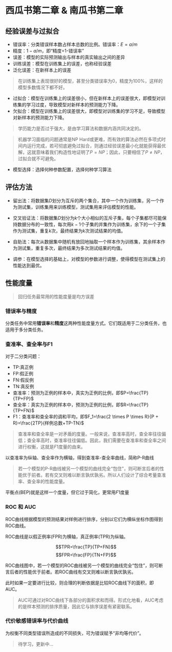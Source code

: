 # 西瓜书第二章 & 南瓜书第二章


## 经验误差与过拟合

* 错误率：分类错误样本数占样本总数的比例。错误率：$E=a/m$
* 精度：$1-a/m$，即“精度=1-错误率”
* 误差：模型的实际预测输出与样本的真实输出之间的差异
* 训练误差：模型在训练集上的误差，也称经验误差
* 泛化误差：在新样本上的误差

> 在训练集上表现很好的模型，甚至分类错误率为0，精度为100%，这样的模型多数情况下都不好。

* 过拟合：模型在训练集上的误差很小，但在新样本上的误差很大，即模型对训练集的学习过度，导致模型对新样本的预测能力下降。
* 欠拟合：模型在训练集上的误差很大，即模型对训练集的学习不足，导致模型对新样本的预测能力下降。

> 学历能力是否过于强大，是由学习算法和数据内涵共同决定的。

> 机器学习面临的问题通常是NP Hard或更难，而有效的算法必然在多项式时间内运行完成，若可彻底避免过拟合，则通过经验误差最小化就能获得最优解，这就意味着我们构造性地证明了$P=NP$；因此，只要相信了$P \neq NP$，过拟合就不可避免。

* 模型选择：选择何种参数配置，选择何种学习算法

## 评估方法

* 留出法：将数据集$D$划分为互斥的两个集合，其中一个作为训练集，另一个作为测试集，训练集用来训练模型，测试集用来评估模型的性能。
* 交叉验证法：将数据集$D$划分为$k$个大小相似的互斥子集，每个子集都尽可能保持数据分布的一致性，每次用$k-1$个子集的并集作为训练集，余下的一个子集作为测试集，重复$k$次，最终结果为$k$次测试结果的均值。
* 自助法：每次从数据集中随机有放回地抽取一个样本作为训练集，其余样本作为测试集，重复多次，最终结果为多次测试结果的均值。

* 调参：在模型选择的基础上，对模型的参数进行调整，使得模型在测试集上的性能达到最优。

## 性能度量

> 回归任务最常用的性能度量是均方误差

### 错误率与精度

分类任务中常用**错误率**和**精度**这两种性能度量方式。它们既适用于二分类任务，也适用于多分类任务。

### 查准率、查全率与F1
对于二分类问题：
* TP:真正例
* FP:假正例
* FN:假反例
* TN:真反例
* 查准率：预测为正例的样本中，真实为正例的比例，即$P=\frac{TP}{TP+FP}$
* 查全率：真实为正例的样本中，预测为正例的比例，即$R=\frac{TP}{TP+FN}$
* F1：查准率和查全率的调和平均，即$F_1=\frac{2 \times P \times R}{P + R}=\frac{2TP}{样例总数+TP-TN}$

> 查准率和查全率是一对矛盾的度量。一般来说，查准率高时，查全率往往偏低；查全率高时，查准率往往偏低。因此，我们需要在查准率和查全率之间进行权衡，这就是$F1$度量的由来。

以查准率为纵轴、查全率作为横轴，得到查准率-查全率曲线，简称P-R曲线

> 若一个模型的P-R曲线被另一个模型的曲线完全“包住”，则可断言后者的性能优于前者。若有交叉则难以断言孰优孰劣。所以人们设计了综合考量查准率、查全率的性能度量。

平衡点(BEP)就是这样一个度量，但它过于简化，更常用$F1$度量

### ROC 和 AUC

ROC曲线根据模型的预测结果对样例进行排序，分别以它们为横纵坐标作图得到ROC曲线。

ROC曲线是以假正例率(FPR)为横轴，真正例率(TPR)为纵轴。

$$TPR=\frac{TP}{TP+FN}$$
$$FPR=\frac{FP}{TN+FP}$$

ROC曲线图中，若一个模型的ROC曲线被另一个模型的曲线完全“包住”，则可断言后者的性能优于前者。若ROC曲线有交叉则难以断言孰优孰劣。

此时如果一定要进行比较，则合理的判断依据是比较ROC曲线下的面积，即AUC。

> AUC可通过对ROC曲线下各部分的面积求和而得。形式化地看，AUC考虑的是样本预测的排序质量，因此它与排序误差有紧密联系。

### 代价敏感错误率与代价曲线

为权衡不同类型错误所造成的不同损失，可为错误赋予“非均等代价”。

> 待学习，更新中...